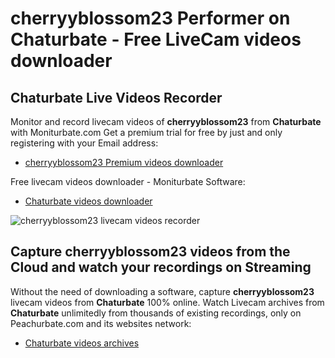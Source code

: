 # cherryyblossom23 Performer on Chaturbate - Free LiveCam videos downloader

## Chaturbate Live Videos Recorder

Monitor and record livecam videos of **cherryyblossom23** from **Chaturbate** with Moniturbate.com
Get a premium trial for free by just and only registering with your Email address:
* [cherryyblossom23 Premium videos downloader](https://moniturbate.com/request-demo-licence-key.html)

Free livecam videos downloader - Moniturbate Software:
* [Chaturbate videos downloader](https://moniturbate.com/moniturbate-download-software.html)

![cherryyblossom23 livecam videos recorder](https://peachurnet.com/templates/moniturbate-software.png)


## Capture cherryyblossom23 videos from the Cloud and watch your recordings on Streaming

Without the need of downloading a software, capture **cherryyblossom23** livecam videos from **Chaturbate** 100% online.
Watch Livecam archives from **Chaturbate** unlimitedly from thousands of existing recordings, only on Peachurbate.com and its websites network:
* [Chaturbate videos archives](https://peachurnet.com/)